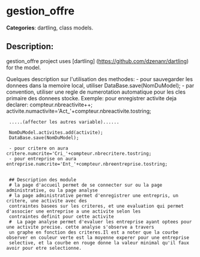 # gestion_offre 

**Categories**: dartling, class models. 

## Description: 
gestion_offre project uses 
[dartling] (https://github.com/dzenanr/dartling) for the model.

Quelques description sur l'utilisation des methodes:
	- pour sauvegarder les donnees dans la memoire local, utiliser
	DataBase.save(NomDuModel);
	- par convention, utiliser une regle de numerotation automatique pour les cles primaire 
	des donnees stocke.
	 Exemple: pour enregistrer activite deja declarer:
	 compteur.nbreactivite++;
	 activite.numactivite='Act_'+compteur.nbreactivite.tostring;
	 
	 .....(affecter les autres variable)......
	 
	 NomDuModel.activites.add(activite);
	 DataBase.save(NomDuModel);
	 
	 - pour critere on aura critere.numcrite='Cri_'+compteur.nbrecritere.tostring;
	 - pour entreprise on aura entreprise.numcrite='Ent_'+compteur.nbreentreprise.tostring;
	 
	 
	 ## Description des module
	 # la page d'accueil permet de se connecter sur ou la page administrative, ou la page analyse
	 # la page administrative permet d'enregistrer une entrepris, un critere, une activite avec des 
	 contraintes basees sur les criteres, et une evaluation qui permet d'associer une entreprise a une activite selon les 
	 contraintes definit pour cette activite
	 #	La page analyse permet d'evaluer les entreprise ayant optees pour une activite precise. cette analyse s'observe a travers 
	 un graphe en fonction des criteres.Il est a noter que la courbe observer en couleur verte est la moyenne experer pour une entreprise
	 selective, et la courbe en rouge donne la valeur minimal qu'il faux avoir pour etre selectionne.  
	 